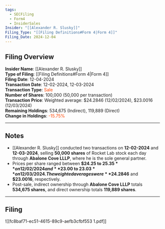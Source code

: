```yaml
---
tags:
  - SECFiling
  - Form4
  - InsiderSales
Insider: "[[Alexander R. Slusky]]"
Filing_Type: "[[Filing Definitions#Form 4|Form 4]]"
Filing_Date: 2024-12-04
---
```


## Filing Overview

**Insider Name**: [[Alexander R. Slusky]]  
**Type of Filing**: [[Filing Definitions#Form 4|Form 4]]  
**Filing Date**: 12-04-2024  
**Transaction Date**: 12-02-2024, 12-03-2024  
**Transaction Type**: <span style="color:orangered">Sale</span>  
**Number of Shares**: 100,000 (50,000 per transaction)  
**Transaction Price**: Weighted average: $24.2846 (12/02/2024), $23.0016 (12/03/2024)  
**Remaining Holdings**: 534,675 (Indirect), 119,889 (Direct)  
**Change in Holdings**: <span style="color:orangered">-15.75%</span>  

---

## Notes

- [[Alexander R. Slusky]] conducted two transactions on **12-02-2024** and **12-03-2024**, selling **50,000 shares** of Rocket Lab stock each day through **Abalone Cove LLLP**, where he is the sole general partner.
- Prices per share ranged between **$24.25 to $25.35** on 12/02/2024 and **$23.00 to $23.03** on 12/03/2024. The weighted averages were **$24.2846** and **$23.0016**, respectively.
- Post-sale, indirect ownership through **Abalone Cove LLLP** totals **534,675 shares**, and direct ownership totals **119,889 shares**.

---

## Filing

![[fc8baf71-ec51-4615-89c9-aefb3cfbf553 1.pdf]]
